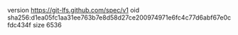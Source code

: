 version https://git-lfs.github.com/spec/v1
oid sha256:d1ea05fc1aa31ee763b7e8d58d27ce200974971e6fc4c77d6abf67e0cfdc434f
size 6536
